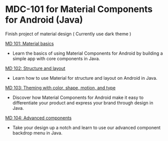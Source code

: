 # MDC-101 for Material Components for Android (Java)

Finish project of material design ( Currently use dark theme ) 

[MD 101: Material basics](https://codelabs.developers.google.com/codelabs/mdc-101-java/#0) 
- Learn the basics of using Material Components for Android by building a simple app with core components in Java.


[MD 102: Structure and layout](https://codelabs.developers.google.com/codelabs/mdc-102-java/#0) 
- Learn how to use Material for structure and layout on Android in Java.

[MD 103: Theming with color, shape, motion, and type](https://codelabs.developers.google.com/codelabs/mdc-103-java/#0)
- Discover how Material Components for Android make it easy to differentiate your product and express your brand through design in Java.

[MD 104: Advanced components](https://codelabs.developers.google.com/codelabs/mdc-104-java/#0)
- Take your design up a notch and learn to use our advanced component backdrop menu in Java.
